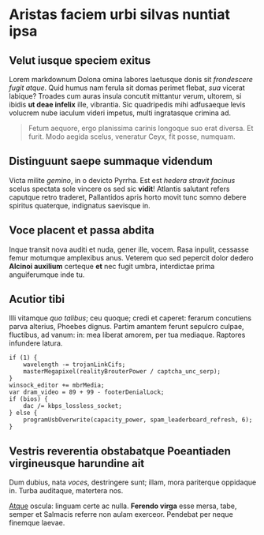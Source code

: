 # Aristas faciem urbi silvas nuntiat ipsa

## Velut iusque speciem exitus

Lorem markdownum Dolona omina labores laetusque donis sit *frondescere fugit
atque*. Quid humus nam ferula sit domas perimet flebat, *sua* vicerat labique?
Troades cum auras insula concutit mittantur verum, ultorem, si ibidis **ut deae
infelix** ille, vibrantia. Sic quadripedis mihi adfusaeque levis volucrem nube
iaculum videri impetus, multi ingratasque crimina ad.

> Fetum aequore, ergo planissima carinis longoque suo erat diversa. Et furit.
> Modo aegida scelus, veneratur Ceyx, fit posse, numquam.

## Distinguunt saepe summaque videndum

Victa milite *gemino*, in o devicto Pyrrha. Est est *hedera stravit facinus*
scelus spectata sole vincere os sed sic **vidit**! Atlantis salutant refers
caputque retro traderet, Pallantidos apris horto movit tunc somno debere
spiritus quaterque, indignatus saevisque in.

## Voce placent et passa abdita

Inque transit nova auditi et nuda, gener ille, vocem. Rasa inpulit, cessasse
femur motumque amplexibus anus. Veterem quo sed pepercit dolor dedero **Alcinoi
auxilium** certeque **et** nec fugit umbra, interdictae prima anguiferumque inde
tu.

## Acutior tibi

Illi vitamque *quo talibus*; ceu quoque; credi et caperet: ferarum concutiens
parva alterius, Phoebes dignus. Partim amantem ferunt sepulcro culpae,
fluctibus, ad vanum: in: mea liberat amorem, per tua mediaque. Raptores
infundere latura.

```
if (1) {
    wavelength -= trojanLinkCifs;
    masterMegapixel(realityBrouterPower / captcha_unc_serp);
}
winsock_editor += mbrMedia;
var dram_video = 89 + 99 - footerDenialLock;
if (bios) {
    dac /= kbps_lossless_socket;
} else {
    programUsbOverwrite(capacity_power, spam_leaderboard_refresh, 6);
}
```

## Vestris reverentia obstabatque Poeantiaden virgineusque harundine ait

Dum dubius, nata *voces*, destringere sunt; illam, mora pariterque oppidaque in.
Turba auditaque, matertera nos.

[Atque](#dum-nigra-se) oscula: linguam certe ac nulla. **Ferendo virga** esse
mersa, tabe, semper et Salmacis referre non aulam exerceor. Pendebat per neque
finemque laevae.
